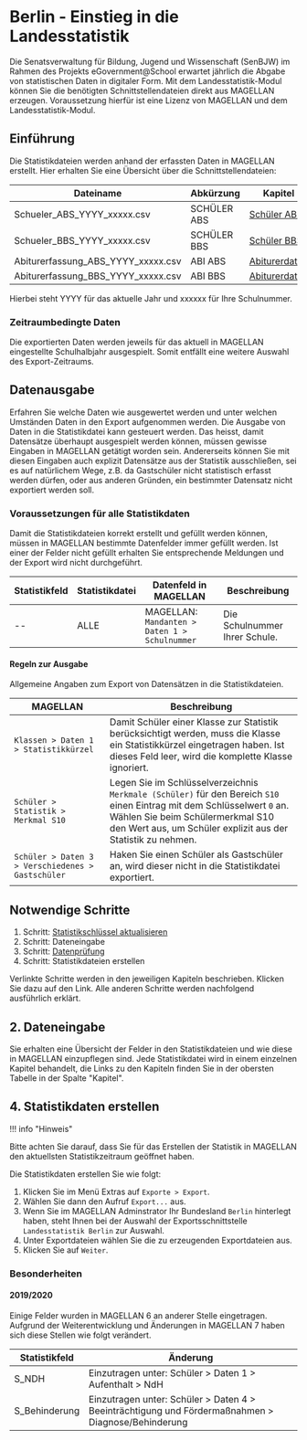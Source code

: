# Berlin - Einstieg in die Landesstatistik

Die Senatsverwaltung für Bildung, Jugend und Wissenschaft (SenBJW) im Rahmen des Projekts eGovernment@School erwartet jährlich die Abgabe von statistischen Daten in digitaler Form. Mit dem Landesstatistik-Modul können Sie die benötigten Schnittstellendateien direkt aus MAGELLAN erzeugen. Voraussetzung hierfür ist eine Lizenz von MAGELLAN und dem Landesstatistik-Modul.

## Einführung

Die Statistikdateien werden anhand der erfassten Daten in MAGELLAN erstellt. Hier erhalten Sie eine Übersicht über die Schnittstellendateien:

Dateiname                          | Abkürzung   | Kapitel
---------------------------------- | ----------- | -------
Schueler_ABS_YYYY_xxxxx.csv        | SCHÜLER ABS | [Schüler ABS](stat.schuelerdaten.md)
Schueler_BBS_YYYY_xxxxx.csv        | SCHÜLER BBS | [Schüler BBS](stat.schuelerdaten.md)
Abiturerfassung_ABS_YYYY_xxxxx.csv | ABI ABS     | [Abiturerdaten](stat.abidaten.md)
Abiturerfassung_BBS_YYYY_xxxxx.csv | ABI BBS     | [Abiturerdaten](stat.abidaten.md)

Hierbei steht YYYY für das aktuelle Jahr und xxxxxx für Ihre Schulnummer.

### Zeitraumbedingte Daten

Die exportierten Daten werden jeweils für das aktuell in MAGELLAN eingestellte Schulhalbjahr ausgespielt. Somit entfällt eine weitere Auswahl des Export-Zeitraums.

## Datenausgabe

Erfahren Sie welche Daten wie ausgewertet werden und unter welchen Umständen Daten in den Export aufgenommen werden.
Die Ausgabe von Daten in die Statistikdatei kann gesteuert werden. Das heisst, damit Datensätze überhaupt ausgespielt werden können, müssen gewisse Eingaben in MAGELLAN getätigt worden sein. Andererseits können Sie mit diesen Eingaben auch explizit Datensätze aus der Statistik ausschließen, sei es auf natürlichem Wege, z.B. da Gastschüler nicht statistisch erfasst werden dürfen, oder aus anderen Gründen, ein bestimmter Datensatz nicht exportiert werden soll.

### Voraussetzungen für alle Statistikdaten

Damit die Statistikdateien korrekt erstellt und gefüllt werden können, müssen in MAGELLAN bestimmte Datenfelder immer gefüllt werden. Ist einer der Felder nicht gefüllt erhalten Sie entsprechende Meldungen und der Export wird nicht durchgeführt.

Statistikfeld | Statistikdatei | Datenfeld in MAGELLAN                         | Beschreibung
------------- | -------------- | --------------------------------------------- | ------------
--            | ALLE           | MAGELLAN: `Mandanten > Daten 1 > Schulnummer` | Die Schulnummer Ihrer Schule.

#### Regeln zur Ausgabe

Allgemeine Angaben zum Export von Datensätzen in die Statistikdateien.

MAGELLAN                                          | Beschreibung
------------------------------------------------- | -------------
`Klassen > Daten 1 > Statistikkürzel`             | Damit Schüler einer Klasse zur Statistik berücksichtigt werden, muss die Klasse ein Statistikkürzel eingetragen haben. Ist dieses Feld leer, wird die komplette Klasse ignoriert.
`Schüler > Statistik > Merkmal S10`               | Legen Sie im Schlüsselverzeichnis `Merkmale (Schüler)` für den Bereich `S10` einen Eintrag mit dem Schlüsselwert `0` an. Wählen Sie beim Schülermerkmal S10 den Wert aus, um Schüler explizit aus der Statistik zu nehmen.
`Schüler > Daten 3 > Verschiedenes > Gastschüler` | Haken Sie einen Schüler als Gastschüler an, wird dieser nicht in die Statistikdatei exportiert.

## Notwendige Schritte

1. Schritt: [Statistikschlüssel aktualisieren](../schluesselverzeichnisse.md)
2. Schritt: Dateneingabe
3. Schritt: [Datenprüfung](https://doc.ls.stueber.de/datenpruefung/)
4. Schritt: Statistikdateien erstellen

Verlinkte Schritte werden in den jeweiligen Kapiteln beschrieben. Klicken Sie dazu auf den Link. Alle anderen Schritte werden nachfolgend ausführlich erklärt.

## 2. Dateneingabe

Sie erhalten eine Übersicht der Felder in den Statistikdateien und wie diese in MAGELLAN einzupflegen sind.
Jede Statistikdatei wird in einem einzelnen Kapitel behandelt, die Links zu den Kapiteln finden Sie in der obersten Tabelle in der Spalte "Kapitel".

## 4. Statistikdaten erstellen

!!! info "Hinweis"

 Bitte achten Sie darauf, dass Sie für das Erstellen der Statistik in MAGELLAN den aktuellsten Statistikzeitraum geöffnet haben.

Die Statistikdaten erstellen Sie wie folgt:

1. Klicken Sie im Menü Extras auf `Exporte > Export`.
2. Wählen Sie dann den Aufruf `Export...` aus.
3. Wenn Sie im MAGELLAN Adminstrator Ihr Bundesland `Berlin` hinterlegt haben, steht Ihnen bei der Auswahl der Exportsschnittstelle `Landesstatistik Berlin` zur Auswahl.
4. Unter Exportdateien wählen Sie die zu erzeugenden Exportdateien aus.
5. Klicken Sie auf `Weiter`.

### Besonderheiten

#### 2019/2020

Einige Felder wurden in MAGELLAN 6 an anderer Stelle eingetragen. Aufgrund der Weiterentwicklung und Änderungen in MAGELLAN 7 haben sich diese Stellen wie folgt verändert.

Statistikfeld | Änderung
------------- | --------
S_NDH         | Einzutragen unter: Schüler > Daten 1 > Aufenthalt > NdH
S_Behinderung | Einzutragen unter: Schüler > Daten 4 > Beeinträchtigung und Fördermaßnahmen > Diagnose/Behinderung